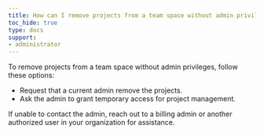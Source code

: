 ```yaml
---
title: How can I remove projects from a team space without admin privileges?
toc_hide: true
type: docs
support:
- administrator
---
```

To remove projects from a team space without admin privileges, follow these options:

- Request that a current admin remove the projects.
- Ask the admin to grant temporary access for project management.

If unable to contact the admin, reach out to a billing admin or another authorized user in your organization for assistance.